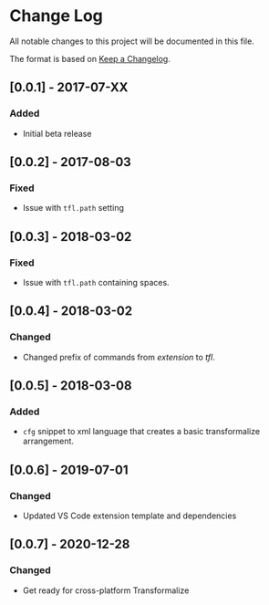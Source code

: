 # Change Log
All notable changes to this project will be documented in this file.

The format is based on [Keep a Changelog](http://keepachangelog.com/en/1.0.0/).

## [0.0.1] - 2017-07-XX
### Added
- Initial beta release

## [0.0.2] - 2017-08-03
### Fixed
- Issue with `tfl.path` setting

## [0.0.3] - 2018-03-02
### Fixed
- Issue with `tfl.path` containing spaces.

## [0.0.4] - 2018-03-02
### Changed
- Changed prefix of commands from *extension* to *tfl*.

## [0.0.5] - 2018-03-08
### Added
- `cfg` snippet to xml language that creates a basic transformalize arrangement.

## [0.0.6] - 2019-07-01
### Changed
- Updated VS Code extension template and dependencies

## [0.0.7] - 2020-12-28
### Changed
- Get ready for cross-platform Transformalize
